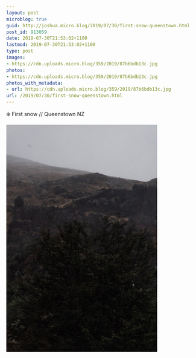 ```yaml
---
layout: post
microblog: true
guid: http://joshua.micro.blog/2019/07/30/first-snow-queenstown.html
post_id: 913059
date: 2019-07-30T21:53:02+1100
lastmod: 2019-07-30T21:53:02+1100
type: post
images:
- https://cdn.uploads.micro.blog/359/2019/87b6bdb13c.jpg
photos:
- https://cdn.uploads.micro.blog/359/2019/87b6bdb13c.jpg
photos_with_metadata:
- url: https://cdn.uploads.micro.blog/359/2019/87b6bdb13c.jpg
url: /2019/07/30/first-snow-queenstown.html
---
```

❄️ First snow // Queenstown NZ

<a href="http://joshwithers.blog/uploads/2019/87b6bdb13c.jpg"><img src="uploads/2019/87b6bdb13c.jpg" width="400" height="600" alt="" style="height: auto;" class="sunlit_image" /></a>

